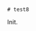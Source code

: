                                                                                                                                                                                                                                                                                                                                                                                                                                                                                                # test8

Init.

